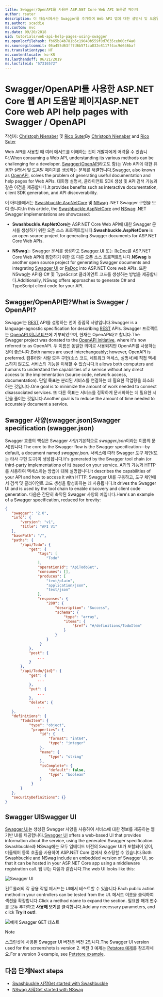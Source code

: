 ```yaml
---
title: Swagger/OpenAPI를 사용한 ASP.NET Core Web API 도움말 페이지
author: rsuter
description: 이 자습서에서는 Swagger를 추가하여 Web API 앱에 대한 설명서 및 도움말 페이지를 생성하는 연습을 제공합니다.
ms.author: scaddie
ms.custom: mvc
ms.date: 09/20/2018
uid: tutorials/web-api-help-pages-using-swagger
ms.openlocfilehash: fb65b84b781b5c19040b559f0d7635ceb00cf4a0
ms.sourcegitcommit: 06a455d63ff7d6b571ca832e8117f4ac9d646baf
ms.translationtype: HT
ms.contentlocale: ko-KR
ms.lasthandoff: 06/21/2019
ms.locfileid: "67316572"
---
```

# <a name="aspnet-core-web-api-help-pages-with-swagger--openapi"></a><span data-ttu-id="f93d4-103">Swagger/OpenAPI를 사용한 ASP.NET Core 웹 API 도움말 페이지</span><span class="sxs-lookup"><span data-stu-id="f93d4-103">ASP.NET Core web API help pages with Swagger / OpenAPI</span></span>

<span data-ttu-id="f93d4-104">작성자: [Christoph Nienaber](https://twitter.com/zuckerthoben) 및 [Rico Suter](http://rsuter.com)</span><span class="sxs-lookup"><span data-stu-id="f93d4-104">By [Christoph Nienaber](https://twitter.com/zuckerthoben) and [Rico Suter](http://rsuter.com)</span></span>

<span data-ttu-id="f93d4-105">Web API를 사용할 때 여러 메서드를 이해하는 것이 개발자에게 어려울 수 있습니다.</span><span class="sxs-lookup"><span data-stu-id="f93d4-105">When consuming a Web API, understanding its various methods can be challenging for a developer.</span></span> <span data-ttu-id="f93d4-106">[Swagger](https://swagger.io/)([OpenAPI](https://www.openapis.org/)라고도 함)는 Web API에 대한 유용한 설명서 및 도움말 페이지를 생성하는 문제를 해결합니다.</span><span class="sxs-lookup"><span data-stu-id="f93d4-106">[Swagger](https://swagger.io/), also known as [OpenAPI](https://www.openapis.org/), solves the problem of generating useful documentation and help pages for Web APIs.</span></span> <span data-ttu-id="f93d4-107">대화형 설명서, 클라이언트 SDK 생성 및 API 검색 기능과 같은 이점을 제공합니다.</span><span class="sxs-lookup"><span data-stu-id="f93d4-107">It provides benefits such as interactive documentation, client SDK generation, and API discoverability.</span></span>

<span data-ttu-id="f93d4-108">이 아티클에서는 [Swashbuckle.AspNetCore](https://github.com/domaindrivendev/Swashbuckle.AspNetCore) 및 [NSwag](https://github.com/RicoSuter/NSwag) .NET Swagger 구현을 보여 줍니다.</span><span class="sxs-lookup"><span data-stu-id="f93d4-108">In this article, the [Swashbuckle.AspNetCore](https://github.com/domaindrivendev/Swashbuckle.AspNetCore) and [NSwag](https://github.com/RicoSuter/NSwag) .NET Swagger implementations are showcased:</span></span>

* <span data-ttu-id="f93d4-109">**Swashbuckle.AspNetCore**는 ASP.NET Core Web API에 대한 Swagger 문서를 생성하기 위한 오픈 소스 프로젝트입니다.</span><span class="sxs-lookup"><span data-stu-id="f93d4-109">**Swashbuckle.AspNetCore** is an open source project for generating Swagger documents for ASP.NET Core Web APIs.</span></span>

* <span data-ttu-id="f93d4-110">**NSwag**는 Swagger 문서를 생성하고 [Swagger UI](https://swagger.io/swagger-ui/) 또는 [ReDoc](https://github.com/Rebilly/ReDoc)를 ASP.NET Core Web API에 통합하기 위한 또 다른 오픈 소스 프로젝트입니다.</span><span class="sxs-lookup"><span data-stu-id="f93d4-110">**NSwag** is another open source project for generating Swagger documents and integrating [Swagger UI](https://swagger.io/swagger-ui/) or [ReDoc](https://github.com/Rebilly/ReDoc) into ASP.NET Core web APIs.</span></span> <span data-ttu-id="f93d4-111">또한 NSwag는 API용 C# 및 TypeScript 클라이언트 코드를 생성하는 방법을 제공합니다.</span><span class="sxs-lookup"><span data-stu-id="f93d4-111">Additionally, NSwag offers approaches to generate C# and TypeScript client code for your API.</span></span>

## <a name="what-is-swagger--openapi"></a><span data-ttu-id="f93d4-112">Swagger/OpenAPI란?</span><span class="sxs-lookup"><span data-stu-id="f93d4-112">What is Swagger / OpenAPI?</span></span>

<span data-ttu-id="f93d4-113">Swagger는 [REST](https://en.wikipedia.org/wiki/Representational_state_transfer) API를 설명하는 언어 중립적 사양입니다.</span><span class="sxs-lookup"><span data-stu-id="f93d4-113">Swagger is a language-agnostic specification for describing [REST](https://en.wikipedia.org/wiki/Representational_state_transfer) APIs.</span></span> <span data-ttu-id="f93d4-114">Swagger 프로젝트는 [OpenAPI 이니셔티브](https://www.openapis.org/)에 기부되었으며, 현재는 OpenAPI라고 합니다.</span><span class="sxs-lookup"><span data-stu-id="f93d4-114">The Swagger project was donated to the [OpenAPI Initiative](https://www.openapis.org/), where it's now referred to as OpenAPI.</span></span> <span data-ttu-id="f93d4-115">두 이름은 동일한 의미로 사용되지만 OpenAPI를 사용하는 것이 좋습니다.</span><span class="sxs-lookup"><span data-stu-id="f93d4-115">Both names are used interchangeably; however, OpenAPI is preferred.</span></span> <span data-ttu-id="f93d4-116">컴퓨터와 사람 모두 구현(소스 코드, 네트워크 액세스, 설명서)에 직접 액세스하지 않고도 서비스의 기능을 이해할 수 있습니다.</span><span class="sxs-lookup"><span data-stu-id="f93d4-116">It allows both computers and humans to understand the capabilities of a service without any direct access to the implementation (source code, network access, documentation).</span></span> <span data-ttu-id="f93d4-117">단일 목표는 분리된 서비스를 연결하는 데 필요한 작업량을 최소화하는 것입니다.</span><span class="sxs-lookup"><span data-stu-id="f93d4-117">One goal is to minimize the amount of work needed to connect disassociated services.</span></span> <span data-ttu-id="f93d4-118">또 다른 목표는 서비스를 정확하게 문서화하는 데 필요한 시간을 줄이는 것입니다.</span><span class="sxs-lookup"><span data-stu-id="f93d4-118">Another goal is to reduce the amount of time needed to accurately document a service.</span></span>

## <a name="swagger-specification-swaggerjson"></a><span data-ttu-id="f93d4-119">Swagger 사양(swagger.json)</span><span class="sxs-lookup"><span data-stu-id="f93d4-119">Swagger specification (swagger.json)</span></span>

<span data-ttu-id="f93d4-120">Swagger 흐름의 핵심은 Swagger 사양(기본적으로 *swagger.json*이라는 이름의 문서)입니다.</span><span class="sxs-lookup"><span data-stu-id="f93d4-120">The core to the Swagger flow is the Swagger specification&mdash;by default, a document named *swagger.json*.</span></span> <span data-ttu-id="f93d4-121">서비스에 따라 Swagger 도구 체인(또는 타사 구현 도구)이 생성됩니다.</span><span class="sxs-lookup"><span data-stu-id="f93d4-121">It's generated by the Swagger tool chain (or third-party implementations of it) based on your service.</span></span> <span data-ttu-id="f93d4-122">API의 기능과 HTTP를 사용하여 액세스하는 방법에 대해 설명합니다.</span><span class="sxs-lookup"><span data-stu-id="f93d4-122">It describes the capabilities of your API and how to access it with HTTP.</span></span> <span data-ttu-id="f93d4-123">Swagger UI를 구동하고, 도구 체인에서 검색 및 클라이언트 코드 생성을 활성화하는 데 사용됩니다.</span><span class="sxs-lookup"><span data-stu-id="f93d4-123">It drives the Swagger UI and is used by the tool chain to enable discovery and client code generation.</span></span> <span data-ttu-id="f93d4-124">다음은 간단히 축약된 Swagger 사양의 예입니다.</span><span class="sxs-lookup"><span data-stu-id="f93d4-124">Here's an example of a Swagger specification, reduced for brevity:</span></span>

```json
{
   "swagger": "2.0",
   "info": {
       "version": "v1",
       "title": "API V1"
   },
   "basePath": "/",
   "paths": {
       "/api/Todo": {
           "get": {
               "tags": [
                   "Todo"
               ],
               "operationId": "ApiTodoGet",
               "consumes": [],
               "produces": [
                   "text/plain",
                   "application/json",
                   "text/json"
               ],
               "responses": {
                   "200": {
                       "description": "Success",
                       "schema": {
                           "type": "array",
                           "items": {
                               "$ref": "#/definitions/TodoItem"
                           }
                       }
                   }
                }
           },
           "post": {
               ...
           }
       },
       "/api/Todo/{id}": {
           "get": {
               ...
           },
           "put": {
               ...
           },
           "delete": {
               ...
   },
   "definitions": {
       "TodoItem": {
           "type": "object",
            "properties": {
                "id": {
                    "format": "int64",
                    "type": "integer"
                },
                "name": {
                    "type": "string"
                },
                "isComplete": {
                    "default": false,
                    "type": "boolean"
                }
            }
       }
   },
   "securityDefinitions": {}
}
```

## <a name="swagger-ui"></a><span data-ttu-id="f93d4-125">Swagger UI</span><span class="sxs-lookup"><span data-stu-id="f93d4-125">Swagger UI</span></span>

<span data-ttu-id="f93d4-126">[Swagger UI](https://swagger.io/swagger-ui/)는 생성된 Swagger 사양을 사용하여 서비스에 대한 정보를 제공하는 웹 기반 UI를 제공합니다.</span><span class="sxs-lookup"><span data-stu-id="f93d4-126">[Swagger UI](https://swagger.io/swagger-ui/) offers a web-based UI that provides information about the service, using the generated Swagger specification.</span></span> <span data-ttu-id="f93d4-127">Swashbuckle과 NSwag에는 모두 임베디드 버전의 Swagger UI가 포함되어 있어, 미들웨어 등록 호출을 사용하여 ASP.NET Core 앱에서 호스팅할 수 있습니다.</span><span class="sxs-lookup"><span data-stu-id="f93d4-127">Both Swashbuckle and NSwag include an embedded version of Swagger UI, so that it can be hosted in your ASP.NET Core app using a middleware registration call.</span></span> <span data-ttu-id="f93d4-128">웹 UI는 다음과 같습니다.</span><span class="sxs-lookup"><span data-stu-id="f93d4-128">The web UI looks like this:</span></span>

![Swagger UI](web-api-help-pages-using-swagger/_static/swagger-ui.png)

<span data-ttu-id="f93d4-130">컨트롤러의 각 공용 작업 메서드는 UI에서 테스트할 수 있습니다.</span><span class="sxs-lookup"><span data-stu-id="f93d4-130">Each public action method in your controllers can be tested from the UI.</span></span> <span data-ttu-id="f93d4-131">메서드 이름을 클릭하여 섹션을 확장합니다.</span><span class="sxs-lookup"><span data-stu-id="f93d4-131">Click a method name to expand the section.</span></span> <span data-ttu-id="f93d4-132">필요한 매개 변수를 모두 추가하고 **사용해 보기**를 클릭합니다.</span><span class="sxs-lookup"><span data-stu-id="f93d4-132">Add any necessary parameters, and click **Try it out!**.</span></span>

![예제 Swagger GET 테스트](web-api-help-pages-using-swagger/_static/get-try-it-out.png)

> [!NOTE]
> <span data-ttu-id="f93d4-134">스크린샷에 사용된 Swagger UI 버전은 버전 2입니다.</span><span class="sxs-lookup"><span data-stu-id="f93d4-134">The Swagger UI version used for the screenshots is version 2.</span></span> <span data-ttu-id="f93d4-135">버전 3 예제는 [Petstore 예제](http://petstore.swagger.io/)를 참조하세요.</span><span class="sxs-lookup"><span data-stu-id="f93d4-135">For a version 3 example, see [Petstore example](http://petstore.swagger.io/).</span></span>

## <a name="next-steps"></a><span data-ttu-id="f93d4-136">다음 단계</span><span class="sxs-lookup"><span data-stu-id="f93d4-136">Next steps</span></span>

* [<span data-ttu-id="f93d4-137">Swashbuckle 시작</span><span class="sxs-lookup"><span data-stu-id="f93d4-137">Get started with Swashbuckle</span></span>](xref:tutorials/get-started-with-swashbuckle)
* [<span data-ttu-id="f93d4-138">NSwag 시작</span><span class="sxs-lookup"><span data-stu-id="f93d4-138">Get started with NSwag</span></span>](xref:tutorials/get-started-with-nswag)
